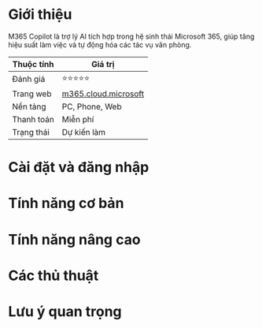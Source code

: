 # Giới thiệu
M365 Copilot là trợ lý AI tích hợp trong hệ sinh thái Microsoft 365, giúp tăng hiệu suất làm việc và tự động hóa các tác vụ văn phòng.

| Thuộc tính         | Giá trị                                  |
|--------------------|------------------------------------------|
| Đánh giá           | ⭐⭐⭐⭐⭐                                   |
| Trang web          | [m365.cloud.microsoft](https://m365.cloud.microsoft) |
| Nền tảng           | PC, Phone, Web                           |
| Thanh toán         | Miễn phí                                 |
| Trạng thái         | Dự kiến làm                              |

# Cài đặt và đăng nhập

# Tính năng cơ bản

# Tính năng nâng cao

# Các thủ thuật

# Lưu ý quan trọng
